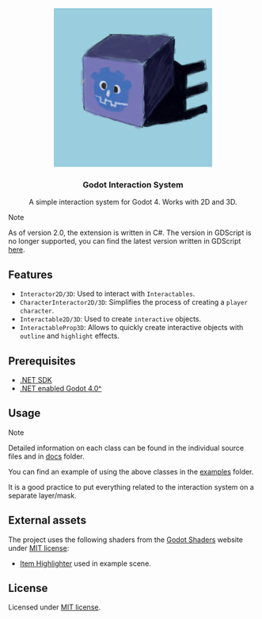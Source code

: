 <div align="center">
	<img src="./assets/textures/icon.png" width="320px" />
	<h3>Godot Interaction System</h3>
	<p />
	<p>A simple interaction system for Godot 4. Works with 2D and 3D.</p>
</div>

> [!NOTE]
> As of version 2.0, the extension is written in C#.
> The version in GDScript is no longer supported, you can find the latest version written in GDScript [here](https://github.com/MASSHUU12/godot-interaction-system/tree/v1.5.0).

## Features

-   `Interactor2D/3D`: Used to interact with `Interactables`.
-   `CharacterInteractor2D/3D`: Simplifies the process of creating a `player character`.
-   `Interactable2D/3D`: Used to create `interactive` objects.
-   `InteractableProp3D`: Allows to quickly create interactive objects with `outline` and `highlight` effects.

## Prerequisites

-   [.NET SDK](https://dotnet.microsoft.com/download)
-   [.NET enabled Godot 4.0^](https://godotengine.org/download)

## Usage

> [!NOTE]
> Detailed information on each class can be found in the individual source files
> and in [docs](./docs) folder.

You can find an example of using the above classes in the [examples](../../examples/) folder.

It is a good practice to put everything related to the interaction system on a separate layer/mask.

## External assets

The project uses the following shaders from the [Godot Shaders](https://godotshaders.com/shader/collectable-item-shining-highlight/) website under [MIT license](https://opensource.org/licenses/MIT):

-   [Item Highlighter](https://godotshaders.com/shader/collectable-item-shining-highlight/) used in example scene.

## License

Licensed under [MIT license](./LICENSE).
